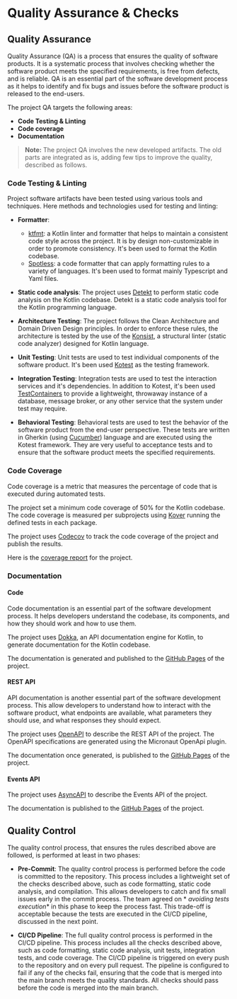 # Quality Assurance & Checks

## Quality Assurance

Quality Assurance (QA) is a process that ensures the quality of software products.
It is a systematic process that involves checking whether the software product meets the specified requirements, is free
from defects, and is reliable.
QA is an essential part of the software development process as it helps to identify and fix bugs and issues before the
software product is released to the end-users.

The project QA targets the following areas:

- **Code Testing & Linting**
- **Code coverage**
- **Documentation**

> **Note:** The project QA involves the new developed artifacts. The old parts are integrated as is, adding few tips to
> improve the quality, described as follows.

### Code Testing & Linting

Project software artifacts have been tested using various tools and techniques.
Here methods and technologies used for testing and linting:

- **Formatter**:
    - [ktfmt](https://github.com/facebook/ktfmt): a Kotlin linter and formatter that helps to maintain a consistent code
      style across the project. It is by design non-customizable in order to promote consistency. It's been used to
      format the Kotlin codebase.
    - [Spotless](https://github.com/diffplug/spotless): a code formatter that can apply formatting rules to a variety of
      languages. It's been used to format mainly Typescript and Yaml files.

- **Static code analysis**: The project uses [Detekt](https://detekt.github.io/detekt/) to perform static code analysis
  on the Kotlin codebase. Detekt is a static code analysis tool for the Kotlin programming language.

- **Architecture Testing**: The project follows the Clean Architecture and Domain Driven Design principles. In order to
  enforce these rules, the architecture is tested by the use of the [Konsist](https://docs.konsist.lemonappdev.com), a
  structural linter (static code analyzer) designed for Kotlin language.

- **Unit Testing**: Unit tests are used to test individual components of the software product. It's been
  used [Kotest](https://kotest.io) as the testing framework.

- **Integration Testing**: Integration tests are used to test the interaction services and it's dependencies. In
  addition to Kotest, it's been used [TestContainers](https://www.testcontainers.org) to provide a lightweight,
  throwaway instance of a database, message broker, or any other service that the system under test may require.

- **Behavioral Testing**: Behavioral tests are used to test the behavior of the software product from the end-user
  perspective.
  These tests are written in Gherkin (using [Cucumber](https://cucumber.io)) language and are executed using the Kotest
  framework.
  They are very useful to acceptance tests and to ensure that the software product meets the specified requirements.

### Code Coverage

Code coverage is a metric that measures the percentage of code that is executed during automated tests.

The project set a minimum code coverage of 50% for the Kotlin codebase.
The code coverage is measured per subprojects using [Kover](https://github.com/Kotlin/kotlinx-kover) running the defined
tests in each package.

The project uses [Codecov](https://codecov.io) to track the code coverage of the project and publish the results.

Here is the [coverage report](https://app.codecov.io/gh/zucchero-sintattico/piper-kt) for the project.

### Documentation

#### Code

Code documentation is an essential part of the software development process.
It helps developers understand the codebase, its components, and how they should work and how to use them.

The project uses [Dokka](https://github.com/Kotlin/dokka), an API documentation engine for Kotlin, to generate
documentation for the Kotlin codebase.

The documentation is generated and published to the [GitHub Pages](https://zucchero-sintattico.github.io/piper-kt/docs/)
of the project.

#### REST API

API documentation is another essential part of the software development process.
This allow developers to understand how to interact with the software product, what endpoints are available, what
parameters they should use, and what responses they should expect.

The project uses [OpenAPI](https://swagger.io/specification/) to describe the REST API of the project.
The OpenAPI specifications are generated using the Micronaut OpenApi plugin.

The documentation once generated, is published to
the [GitHub Pages](https://zucchero-sintattico.github.io/piper-kt/openapi/) of the project.

#### Events API

The project uses [AsyncAPI](https://www.asyncapi.com) to describe the Events API of the project.

The documentation is published to the [GitHub Pages](https://zucchero-sintattico.github.io/piper-kt/asyncapi-site/) of
the project.

## Quality Control

The quality control process, that ensures the rules described above are followed, is performed at least in two phases:

- **Pre-Commit**: The quality control process is performed before the code is committed to the repository. This process
  includes a lightweight set of the checks described above, such as code formatting, static code analysis, and
  compilation. This allows developers to catch and fix small issues early in the commit process. The team agreed on *
  *avoiding tests execution** in this phase to keep the process fast. This trade-off is acceptable because the tests are
  executed in the CI/CD pipeline, discussed in the next point.

- **CI/CD Pipeline**: The full quality control process is performed in the CI/CD pipeline. This process includes all the
  checks described above, such as code formatting, static code analysis, unit tests, integration tests, and code
  coverage. The CI/CD pipeline is triggered on every push to the repository and on every pull request. The pipeline is
  configured to fail if any of the checks fail, ensuring that the code that is merged into the main branch meets the
  quality standards. All checks should pass before the code is merged into the main branch.

